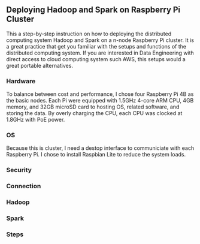 ## Deploying Hadoop and Spark on Raspberry Pi Cluster
This a step-by-step instruction on how to deploying the distributed computing system Hadoop and Spark on a n-node Raspberry Pi cluster. It is a great practice that get you familiar with the setups and functions of the distributed computing system. If you are interested in Data Engineering with direct access to cloud computing system such AWS, this setups would a great portable alternatives.

### Hardware
To balance between cost and performance, I chose four Raspberry Pi 4B as the basic nodes. Each Pi were equipped with 1.5GHz 4-core ARM CPU, 4GB memory, and 32GB microSD card to hosting OS, related software, and storing the data. By overly charging the CPU, each CPU was clocked at 1.8GHz with PoE power.

### OS
Because this is cluster, I need a destop interface to communiciate with each Raspberry Pi. I chose to install Raspbian Lite to reduce the system loads.

### Security

### Connection

### Hadoop

### Spark

### Steps
